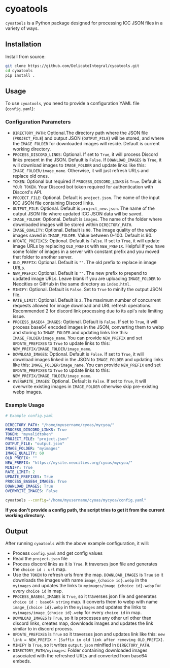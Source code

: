 # cyoatools

`cyoatools` is a Python package designed for processing ICC JSON files in a variety of ways.

## Installation

Install from source:

```bash
git clone https://github.com/DelicateIntegral/cyoatools.git
cd cyoatools
pip install .
```

## Usage

To use `cyoatools`, you need to provide a configuration YAML file (`config.yaml`):

### Configuration Parameters

- `DIRECTORY_PATH`: Optional.The directory path where the JSON file (`PROJECT_FILE`) and output JSON (`OUTPUT_FILE`) will be stored, and where the `IMAGE_FOLDER` for downloaded images will reside. Default is current working directory.
- `PROCESS_DISCORD_LINKS`: Optional. If set to `True`, it will process Discord links present in the JSON. Default is `False`. If `DOWNLOAD_IMAGES` is `True`, it will download images to `IMAGE_FOLDER` and update links like this: `IMAGE_FOLDER/image_name`. Otherwise, it will just refresh URLs and replace old ones.
- `TOKEN`: Optional but required if `PROCESS_DISCORD_LINKS` is `True`. Default is `YOUR TOKEN`. Your Discord bot token required for authentication with Discord's API.
- `PROJECT_FILE`: Optional. Default is `project.json`. The name of the input ICC JSON file containing Discord links.
- `OUTPUT_FILE`: Optional. Default is `project_new.json`. The name of the output JSON file where updated ICC JSON data will be saved.
- `IMAGE_FOLDER`: Optional. Default is `images`. The name of the folder where downloaded images will be stored within `DIRECTORY_PATH`.
- `IMAGE_QUALITY`: Optional. Default is `90`. The image quality of the webp images saved in `IMAGE_FOLDER`. Value between 0-100. Default is 90.
- `UPDATE_PREFIXES`: Optional. Default is `False`. If set to `True`, it will update image URLs by replacing `OLD_PREFIX` with `NEW_PREFIX`. Helpful if you have some folder of images in a server with constant prefix and you moved that folder to another server.
- `OLD_PREFIX`: Optional. Default is `""`. The old prefix to replace in image URLs.
- `NEW_PREFIX`: Optional. Default is `""`. The new prefix to prepend to updated image URLs. Leave blank if you are uploading `IMAGE_FOLDER` to Neocities or GitHub in the same directory as `index.html`.
- `MINIFY`: Optional. Default is `False`. Set to `True` to minify the output JSON file.
- `RATE_LIMIT`: Optional. Default is `2`. The maximum number of concurrent requests allowed for image download and URL refresh operations. Recommended 2 for discord link processing due to its api's rate limiting issue.
- `PROCESS_BASE64_IMAGES`: Optional. Default is `False`. If set to `True`, it will process base64 encoded images in the JSON, converting them to webp and storing to `IMAGE_FOLDER` and updating links like this: `IMAGE_FOLDER/image_name`.  You can provide `NEW_PREFIX` and set `UPDATE_PREFIXES` to `True` to update links to this: `NEW_PREFIX/IMAGE_FOLDER/image_name`.
- `DOWNLOAD_IMAGES`: Optional. Default is `False`. If set to `True`, it will download images linked in the JSON to `IMAGE_FOLDER` and updating links like this: `IMAGE_FOLDER/image_name`. You can provide `NEW_PREFIX` and set `UPDATE_PREFIXES` to `True` to update links to this: `NEW_PREFIX/IMAGE_FOLDER/image_name`.
- `OVERWRITE_IMAGES`: Optional. Default is `False`. If set to `True`, it will overwrite existing images in `IMAGE_FOLDER` otherwise skip pre-existing webp images.

### Example Usage

```yaml
# Example config.yaml

DIRECTORY_PATH: "/home/myusername/cyoas/mycyoa/"
PROCESS_DISCORD_LINKS: True
TOKEN: "myvalidtoken"
PROJECT_FILE: "project.json"
OUTPUT_FILE: "output.json"
IMAGE_FOLDER: "myimages"
IMAGE_QUALITY: 60
OLD_PREFIX: ""
NEW_PREFIX: "https://mysite.neocities.org/cyoas/mycyoa/"
MINIFY: True
RATE_LIMIT: 2
UPDATE_PREFIXES: True
PROCESS_BASE64_IMAGES: True
DOWNLOAD_IMAGES: True
OVERWRITE_IMAGES: False
```

```bash
cyoatools --config="/home/myusername/cyoas/mycyoa/config.yaml"
```

**If you don't provide a config path, the script tries to get it from the current working directory.**

## Output

After running `cyoatools` with the above example configuration, it will:

- Process `config.yaml` and get config values
- Read the `project.json` file
- Process discord links as it is `True`. It traverses json file and generates the `choice id : url` map.
- Use the `TOKEN` to refresh urls from the map. `DOWNLOAD_IMAGES` is `True` so it downloads the images with name `image_{choice id}.webp` in the `myimages` and updates the links to `myimages/image_{choice id}.webp` for every `choice id` in map.
- `PROCESS_BASE64_IMAGES` is `True`, so it traverses json file and generates `choice id : base64 string` map. It converts them to webp with name `image_{choice id}.webp` in the `myimages` and updates the links to `myimages/image_{choice id}.webp` for every `choice id` in map.
- `DOWNLOAD_IMAGES` is `True`, so it is processes any other url other than discord links, creates map, downloads images and updates the link similar to in discord process.
- `UPDATE_PREFIXES` is `True` so it traverses json and updates link like this: `new link = NEW_PREFIX + [Suffix in old link after removing OLD_PREFIX]`.
- `MINIFY` is `True`, so it writes `output.json` minified in `DIRECTORY_PATH`.
- `DIRECTORY_PATH/myimages`: Folder containing downloaded images associated with the refreshed URLs and converted from base64 embeds.
